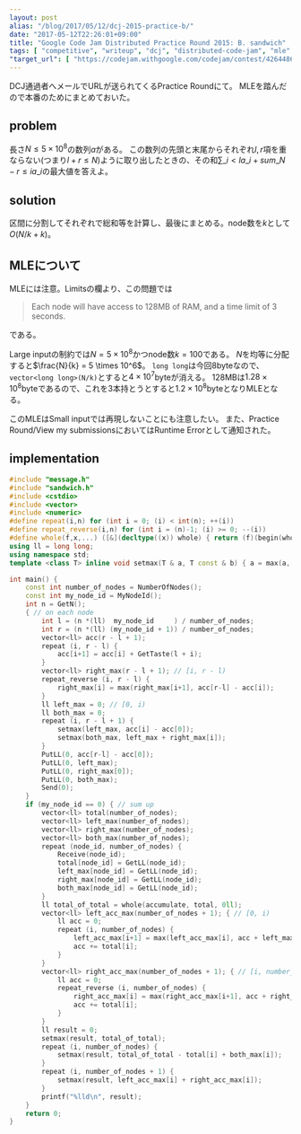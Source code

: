```yaml
---
layout: post
alias: "/blog/2017/05/12/dcj-2015-practice-b/"
date: "2017-05-12T22:26:01+09:00"
title: "Google Code Jam Distributed Practice Round 2015: B. sandwich"
tags: [ "competitive", "writeup", "dcj", "distributed-code-jam", "mle" ]
"target_url": [ "https://codejam.withgoogle.com/codejam/contest/4264486/dashboard#s=p1" ]
---
```


DCJ通過者へメールでURLが送られてくるPractice Roundにて。
MLEを踏んだので本番のためにまとめておいた。

## problem

長さ$N \le 5 \times 10^8$の数列$a$がある。
この数列の先頭と末尾からそれぞれ$l, r$項を重ならない(つまり$l + r \le N$)ように取り出したときの、その和$\sum\_{i \lt l} a\_i + sum\_{N-r \le i} a\_i$の最大値を答えよ。

## solution

区間に分割してそれぞれで総和等を計算し、最後にまとめる。node数を$k$として$O(N/k + k)$。

## MLEについて

MLEには注意。Limitsの欄より、この問題では

>   Each node will have access to 128MB of RAM, and a time limit of 3 seconds.

である。

Large inputの制約では$N = 5 \times 10^8$かつnode数$k = 100$である。
$N$を均等に分配すると$\frac{N}{k} = 5 \times 10^6$。
`long long`は今回$8$byteなので、`vector<long long>(N/k)`とすると$4 \times 10^7$byteが消える。
$128$MBは$1.28 \times 10^8$byteであるので、これを$3$本持とうとすると$1.2 \times 10^8$byteとなりMLEとなる。

このMLEはSmall inputでは再現しないことにも注意したい。
また、Practice Round/View my submissionsにおいてはRuntime Errorとして通知された。

## implementation

``` c++
#include "message.h"
#include "sandwich.h"
#include <cstdio>
#include <vector>
#include <numeric>
#define repeat(i,n) for (int i = 0; (i) < int(n); ++(i))
#define repeat_reverse(i,n) for (int i = (n)-1; (i) >= 0; --(i))
#define whole(f,x,...) ([&](decltype((x)) whole) { return (f)(begin(whole), end(whole), ## __VA_ARGS__); })(x)
using ll = long long;
using namespace std;
template <class T> inline void setmax(T & a, T const & b) { a = max(a, b); }

int main() {
    const int number_of_nodes = NumberOfNodes();
    const int my_node_id = MyNodeId();
    int n = GetN();
    { // on each node
        int l = (n *(ll)  my_node_id     ) / number_of_nodes;
        int r = (n *(ll) (my_node_id + 1)) / number_of_nodes;
        vector<ll> acc(r - l + 1);
        repeat (i, r - l) {
            acc[i+1] = acc[i] + GetTaste(l + i);
        }
        vector<ll> right_max(r - l + 1); // [i, r - l)
        repeat_reverse (i, r - l) {
            right_max[i] = max(right_max[i+1], acc[r-l] - acc[i]);
        }
        ll left_max = 0; // [0, i)
        ll both_max = 0;
        repeat (i, r - l + 1) {
            setmax(left_max, acc[i] - acc[0]);
            setmax(both_max, left_max + right_max[i]);
        }
        PutLL(0, acc[r-l] - acc[0]);
        PutLL(0, left_max);
        PutLL(0, right_max[0]);
        PutLL(0, both_max);
        Send(0);
    }
    if (my_node_id == 0) { // sum up
        vector<ll> total(number_of_nodes);
        vector<ll> left_max(number_of_nodes);
        vector<ll> right_max(number_of_nodes);
        vector<ll> both_max(number_of_nodes);
        repeat (node_id, number_of_nodes) {
            Receive(node_id);
            total[node_id] = GetLL(node_id);
            left_max[node_id] = GetLL(node_id);
            right_max[node_id] = GetLL(node_id);
            both_max[node_id] = GetLL(node_id);
        }
        ll total_of_total = whole(accumulate, total, 0ll);
        vector<ll> left_acc_max(number_of_nodes + 1); { // [0, i)
            ll acc = 0;
            repeat (i, number_of_nodes) {
                left_acc_max[i+1] = max(left_acc_max[i], acc + left_max[i]);
                acc += total[i];
            }
        }
        vector<ll> right_acc_max(number_of_nodes + 1); { // [i, number_of_nodes)
            ll acc = 0;
            repeat_reverse (i, number_of_nodes) {
                right_acc_max[i] = max(right_acc_max[i+1], acc + right_max[i]);
                acc += total[i];
            }
        }
        ll result = 0;
        setmax(result, total_of_total);
        repeat (i, number_of_nodes) {
            setmax(result, total_of_total - total[i] + both_max[i]);
        }
        repeat (i, number_of_nodes + 1) {
            setmax(result, left_acc_max[i] + right_acc_max[i]);
        }
        printf("%lld\n", result);
    }
    return 0;
}
```
